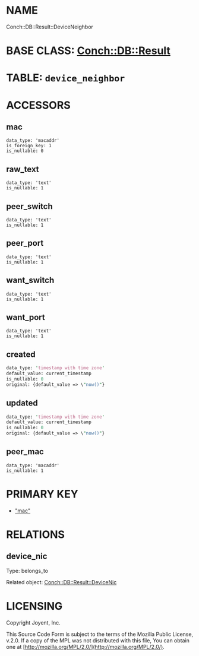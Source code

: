 # NAME

Conch::DB::Result::DeviceNeighbor

# BASE CLASS: [Conch::DB::Result](https://joyent.github.io/conch/modules/Conch::DB::Result)

# TABLE: `device_neighbor`

# ACCESSORS

## mac

```
data_type: 'macaddr'
is_foreign_key: 1
is_nullable: 0
```

## raw\_text

```
data_type: 'text'
is_nullable: 1
```

## peer\_switch

```
data_type: 'text'
is_nullable: 1
```

## peer\_port

```
data_type: 'text'
is_nullable: 1
```

## want\_switch

```
data_type: 'text'
is_nullable: 1
```

## want\_port

```
data_type: 'text'
is_nullable: 1
```

## created

```perl
data_type: 'timestamp with time zone'
default_value: current_timestamp
is_nullable: 0
original: {default_value => \"now()"}
```

## updated

```perl
data_type: 'timestamp with time zone'
default_value: current_timestamp
is_nullable: 0
original: {default_value => \"now()"}
```

## peer\_mac

```
data_type: 'macaddr'
is_nullable: 1
```

# PRIMARY KEY

- ["mac"](#mac)

# RELATIONS

## device\_nic

Type: belongs\_to

Related object: [Conch::DB::Result::DeviceNic](https://joyent.github.io/conch/modules/Conch::DB::Result::DeviceNic)

# LICENSING

Copyright Joyent, Inc.

This Source Code Form is subject to the terms of the Mozilla Public License,
v.2.0. If a copy of the MPL was not distributed with this file, You can obtain
one at [http://mozilla.org/MPL/2.0/](http://mozilla.org/MPL/2.0/).
